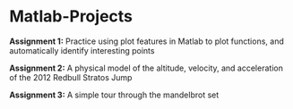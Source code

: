 # Matlab-Projects

**Assignment 1:** Practice using plot features in Matlab to plot functions, and automatically identify interesting points

**Assignment 2:** A physical model of the altitude, velocity, and acceleration of the 2012 Redbull Stratos Jump

**Assignment 3:** A simple tour through the mandelbrot set
